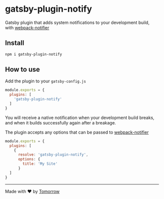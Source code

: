 # gatsby-plugin-notify

Gatsby plugin that adds system notifications to your development build, with [webpack-notifier](https://www.npmjs.com/package/webpack-notifier)

## Install

```sh
npm i gatsby-plugin-notify
```

## How to use

Add the plugin to your `gatsby-config.js`

```js
module.exports = {
  plugins: [
    'gatsby-plugin-notify'
  ]
}
```

You will receive a native notification when your development build breaks, and when it builds successfully again after a breakage.

The plugin accepts any options that can be passed to [webpack-notifier](https://github.com/Turbo87/webpack-notifier#configuration)


```js
module.exports = {
  plugins: [
    {
      resolve: 'gatsby-plugin-notify',
      options: {
        title: 'My Site'
      }
  ]
}
```

---

Made with ❤️ by [Tomorrow](https://www.tomorrowstudio.co)